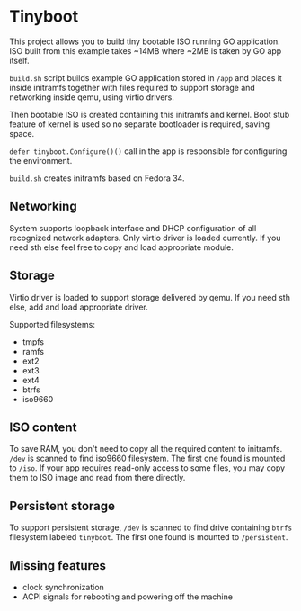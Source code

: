 # Tinyboot

This project allows you to build tiny bootable ISO running GO application.
ISO built from this example takes ~14MB where ~2MB is taken by GO app itself.

`build.sh` script builds example GO application stored in `/app`
and places it inside initramfs together with files required
to support storage and networking inside qemu, using virtio drivers.

Then bootable ISO is created containing this initramfs and kernel.
Boot stub feature of kernel is used so no separate bootloader is required, saving space.

`defer tinyboot.Configure()()` call in the app is responsible for configuring the environment.

`build.sh` creates initramfs based on Fedora 34.

## Networking

System supports loopback interface and DHCP configuration of all recognized network
adapters. Only virtio driver is loaded currently. If you need sth else feel free to
copy and load appropriate module.

## Storage

Virtio driver is loaded to support storage delivered by qemu. If you need sth else, add
and load appropriate driver.

Supported filesystems:
- tmpfs
- ramfs
- ext2
- ext3
- ext4
- btrfs
- iso9660

## ISO content

To save RAM, you don't need to copy all the required content to initramfs.
`/dev` is scanned to find iso9660 filesystem. The first one found is mounted to `/iso`.
If your app requires read-only access to some files, you may copy them to ISO image and read from
there directly.

## Persistent storage

To support persistent storage, `/dev` is scanned to find drive containing `btrfs` filesystem
labeled `tinyboot`. The first one found is mounted to `/persistent`.

## Missing features
- clock synchronization
- ACPI signals for rebooting and powering off the machine
